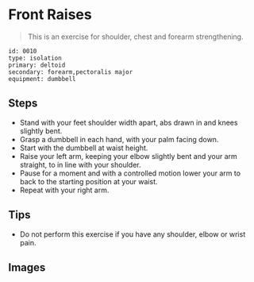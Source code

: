 # Front Raises
> This is an exercise for shoulder, chest and forearm strengthening.

``` 
id: 0010 
type: isolation 
primary: deltoid 
secondary: forearm,pectoralis major 
equipment: dumbbell 
``` 

## Steps

 - Stand with your feet shoulder width apart, abs drawn in and knees slightly bent.
 - Grasp a dumbbell in each hand, with your palm facing down.
 - Start with the dumbbell at waist height.
 - Raise your left arm, keeping your elbow slightly bent and your arm straight, to in line with your shoulder.
 - Pause for a moment and with a controlled motion lower your arm to back to the starting position at your waist.
 - Repeat with your right arm.

## Tips

 - Do not perform this exercise if you have any shoulder, elbow or wrist pain.

## Images

